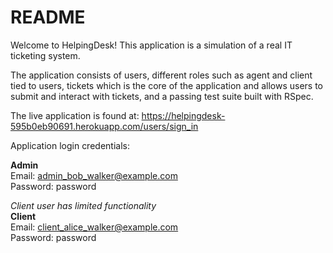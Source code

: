 # README

Welcome to HelpingDesk! This application is a simulation of a real IT ticketing system.</br>

The application consists of users, different roles such as agent and client tied to users, tickets which is the core of the application and allows users to submit and interact with tickets, and a passing test suite built with RSpec.

The live application is found at: https://helpingdesk-595b0eb90691.herokuapp.com/users/sign_in

Application login credentials:

**Admin**</br>
Email: admin_bob_walker@example.com</br>
Password: password</br>

*Client user has limited functionality*</br>
**Client**</br>
Email: client_alice_walker@example.com</br>
Password: password
